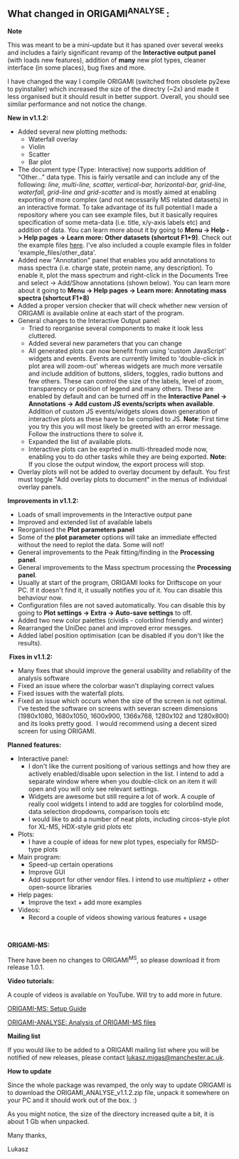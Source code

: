<h2><strong>What changed in ORIGAMI<sup>ANALYSE&nbsp;</sup>:</strong></h2>
<p><strong>Note</strong>&nbsp;</p>
<p>This was meant to be a mini-update but it has spaned over several weeks and includes a fairly significant revamp of the <strong>Interactive output panel</strong> (with loads new features), addition of <strong>many</strong> new plot types, cleaner interface (in some places), bug fixes and more.</p>
<p>I have changed the way I compile ORIGAMI (switched from obsolete py2exe to pyinstaller) which increased the size of the directry (~2x) and made it less organised but it should result in better support. Overall, you should see similar performance and not notice the change.</p>
<p><strong>New in v1.1.2:</strong></p>
<ul>
<li>Added several new plotting methods:
<ul>
<li>Waterfall overlay</li>
<li>Violin</li>
<li>Scatter</li>
<li>Bar plot</li>
</ul>
</li>
<li>The document type (Type: Interactive) now supports addition of "Other..." data type. This is fairly versatile and can include any of the following: <em>line, multi-line, scatter, vertical-bar, horizontal-bar, grid-line, waterfall, grid-line and grid-scatter </em>and is mostly aimed at enabling exporting of more complex (and not necessarily MS related datasets) in an interactive format. To take advantage of its full potential I made a repository where you can see example files, but it basically requires specification of some meta-data (i.e. title, x/y-axis labels etc) and addition of data. You can learn more about it by going to <strong>Menu -&gt; Help -&gt; Help pages -&gt; Learn more: Other datasets (shortcut F1+9)</strong>. Check out the example files <a href="https://github.com/lukasz-migas/ORIGAMI/tree/master/ORIGAMI_ANALYSE/other_datasets">here</a>. I've also included a couple example files in folder 'example_files/other_data'. </li>
<li>Added new "Annotation" panel that enables you add annotations to mass spectra (i.e. charge state, protein name, any description). To enable it, plot the mass spectrum and right-click in the Documents Tree and select -&gt; Add/Show annotations (shown below). You can learn more about it going to <strong>Menu -&gt; Help pages -&gt; Learn more: Annotating mass spectra (shortcut F1+8)</strong></li>
<li>Added a proper version checker that will check whether new version of ORIGAMI is available online at each start of the program.</li>
<li>General changes to the Interactive Output panel:
<ul>
<li>Tried to reorganise several components to make it look less cluttered.</li>
<li>Added several new parameters that you can change</li>
<li>All generated plots can now benefit from using 'custom JavaScript' widgets and events. Events are currently limited to 'double-click in plot area will zoom-out' whereas widgets are much more versatile and include addition of buttons, sliders, toggles, radio buttons and few others. These can control the size of the labels, level of zoom, transparency or position of legend and many others. These are enabled by default and can be turned off in the <strong>Interactive Panel -&gt; Annotations -&gt; Add custom JS events/scripts when available</strong>. Addition of custom JS events/widgets slows down generation of interactive plots as these have to be compiled to JS. <strong>Note</strong>: First time you try this you will most likely be greeted with an error message. Follow the instructions there to solve it.</li>
<li>Expanded the list of available plots.</li>
<li>Interactive plots can be exprted in multi-threaded mode now, enabling you to do other tasks while they are being exported. <strong>Note: </strong>If you close the output window, the export process will stop.</li>
</ul>
</li>
<li>Overlay plots will not be added to overlay document by default. You first must toggle "Add overlay plots to document" in the menus of individual overlay panels.</li>
</ul>
<p><strong>Improvements in v1.1.2:</strong></p>
<ul>
<li>Loads of small improvements in the Interactive output pane</li>
<li>Improved and extended list of available labels</li>
<li>Reorganised the <strong>Plot parameters panel </strong></li>
<li>Some of the <strong>plot parameter</strong> options will take an immediate effected without the need to replot the data. Some will not!</li>
<li>General improvements to the Peak fitting/finding in the <strong>Processing panel</strong>.</li>
<li>General improvements to the Mass spectrum processing the <strong>Processing panel</strong>.</li>
<li>Usually at start of the program, ORIGAMI looks for Driftscope on your PC. If it doesn't find it, it usually notifies you of it. You can disable this behaviour now.</li>
<li>Configuration files are not saved automatically. You can disable this by going to <strong>Plot settings -&gt; Extra -&gt; Auto-save settings</strong> to off.</li>
<li>Added two new color palettes (cividis - colorblind friendly and winter)</li>
<li>Rearranged the UniDec panel and improved error messges.</li>
<li>Added label position optimisation (can be disabled if you don't like the results).</li>
</ul>
<p>&nbsp;<strong>Fixes in v1.1.2:</strong></p>
<ul>
<li>Many fixes that should improve the general usability and reliability of the analysis software</li>
<li>Fixed an issue where the colorbar wasn't displaying correct values</li>
<li>Fixed issues with the waterfall plots.</li>
<li>Fixed an issue which occurs when the size of the screen is not optimal. I've tested the software on screens with severan screen dimensions (1980x1080, 1680x1050, 1600x900, 1366x768, 1280x102 and 1280x800) and its looks pretty good.&nbsp; I would recommend using a decent sized screen for using ORIGAMI.</li>
</ul>
<p><strong>Planned features:</strong></p>
<ul style="list-style-type: square;">
<li>Interactive panel:
<ul style="list-style-type: square;">
<li>I don't like the current positiong of various settings and how they are actively enabled/disable upon selection in the list. I intend to add a separate window where when you double-click on an item it will open and you will only see relevant settings.</li>
<li>Widgets are awesome but still require a lot of work. A couple of really cool widgets I intend to add are toggles for colorblind mode, data selection dropdowns, comparison tools etc</li>
<li>I would like to add a number of neat plots, including circos-style plot for XL-MS, HDX-style grid plots etc</li>
</ul>
</li>
<li>Plots:
<ul style="list-style-type: square;">
<li>I have a couple of ideas for new plot types, especially for RMSD-type plots</li>
</ul>
</li>
<li>Main program:
<ul style="list-style-type: square;">
<li>Speed-up certain operations</li>
<li>Improve GUI</li>
<li>Add support for other vendor files. I intend to use <em>multiplierz </em>+ other open-source libraries</li>
</ul>
</li>
<li>Help pages:
<ul style="list-style-type: square;">
<li>Improve the text + add more examples</li>
</ul>
</li>
<li>Videos:
<ul style="list-style-type: square;">
<li>Record a couple of videos showing various features + usage</li>
</ul>
</li>
</ul>
<p>&nbsp;</p>
<p><strong>ORIGAMI-MS:</strong></p>
<p>There have been no changes to ORIGAMI<sup>MS</sup>, so please download it from release 1.0.1.</p>
<p><strong>Video tutorials:</strong></p>
<p>A couple of videos is available on YouTube. Will try to add more in future.</p>
<p><a title="ORIGAMI-MS: Setup Guide" href="https://www.youtube.com/watch?v=XNfM6F_MSb0&amp;list=PLrPB7zfH4WXMYa5CN9qDtl-G-Ax_L6AK8">ORIGAMI-MS: Setup Guide</a></p>
<p><a title="ORIGAMI-ANALYSE: Analysis of ORIGAMI-MS files" href="https://youtu.be/henWSN9tMgQ">ORIGAMI-ANALYSE: Analysis of ORIGAMI-MS files</a></p>
<p><strong>Mailing list</strong></p>
<p>If you would like to be added to a ORIGAMI mailing list where you will be notified of new releases, please contact <a href="mailto:lukasz.migas@manchester.ac.uk">lukasz.migas@manchester.ac.uk</a>.&nbsp;</p>
<p><strong>How to update</strong></p>
<p>Since the whole package was revamped, the only way to update ORIGAMI is to download the ORIGAMI_ANALYSE_v1.1.2.zip file, unpack it somewhere on your PC and it should work out of the box. :)</p>
<p>As you might notice, the size of the directory increased quite a bit, it is about 1 Gb when unpacked.</p>
<p>Many thanks,</p>
<p>Lukasz</p>
